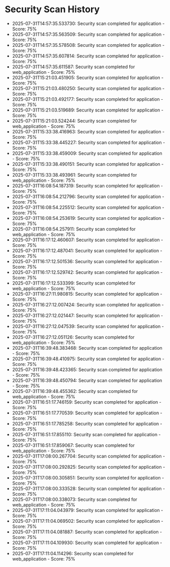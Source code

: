 # Security Scan History

- 2025-07-31T14:57:35.533730: Security scan completed for application - Score: 75%
- 2025-07-31T14:57:35.563509: Security scan completed for application - Score: 75%
- 2025-07-31T14:57:35.578508: Security scan completed for application - Score: 75%
- 2025-07-31T14:57:35.607814: Security scan completed for application - Score: 75%
- 2025-07-31T14:57:35.611587: Security scan completed for web_application - Score: 75%
- 2025-07-31T15:21:03.451905: Security scan completed for application - Score: 75%
- 2025-07-31T15:21:03.480250: Security scan completed for application - Score: 75%
- 2025-07-31T15:21:03.492177: Security scan completed for application - Score: 75%
- 2025-07-31T15:21:03.519689: Security scan completed for application - Score: 75%
- 2025-07-31T15:21:03.524244: Security scan completed for web_application - Score: 75%
- 2025-07-31T15:33:38.416963: Security scan completed for application - Score: 75%
- 2025-07-31T15:33:38.445227: Security scan completed for application - Score: 75%
- 2025-07-31T15:33:38.459009: Security scan completed for application - Score: 75%
- 2025-07-31T15:33:38.490151: Security scan completed for application - Score: 75%
- 2025-07-31T15:33:38.493961: Security scan completed for web_application - Score: 75%
- 2025-07-31T16:08:54.187319: Security scan completed for application - Score: 75%
- 2025-07-31T16:08:54.212796: Security scan completed for application - Score: 75%
- 2025-07-31T16:08:54.225512: Security scan completed for application - Score: 75%
- 2025-07-31T16:08:54.253619: Security scan completed for application - Score: 75%
- 2025-07-31T16:08:54.257911: Security scan completed for web_application - Score: 75%
- 2025-07-31T16:17:12.460607: Security scan completed for application - Score: 75%
- 2025-07-31T16:17:12.487041: Security scan completed for application - Score: 75%
- 2025-07-31T16:17:12.501536: Security scan completed for application - Score: 75%
- 2025-07-31T16:17:12.529742: Security scan completed for application - Score: 75%
- 2025-07-31T16:17:12.533399: Security scan completed for web_application - Score: 75%
- 2025-07-31T16:27:11.980815: Security scan completed for application - Score: 75%
- 2025-07-31T16:27:12.007424: Security scan completed for application - Score: 75%
- 2025-07-31T16:27:12.021447: Security scan completed for application - Score: 75%
- 2025-07-31T16:27:12.047539: Security scan completed for application - Score: 75%
- 2025-07-31T16:27:12.051126: Security scan completed for web_application - Score: 75%
- 2025-07-31T16:39:48.383468: Security scan completed for application - Score: 75%
- 2025-07-31T16:39:48.410975: Security scan completed for application - Score: 75%
- 2025-07-31T16:39:48.423365: Security scan completed for application - Score: 75%
- 2025-07-31T16:39:48.450794: Security scan completed for application - Score: 75%
- 2025-07-31T16:39:48.455362: Security scan completed for web_application - Score: 75%
- 2025-07-31T16:51:17.746159: Security scan completed for application - Score: 75%
- 2025-07-31T16:51:17.770539: Security scan completed for application - Score: 75%
- 2025-07-31T16:51:17.785258: Security scan completed for application - Score: 75%
- 2025-07-31T16:51:17.855110: Security scan completed for application - Score: 75%
- 2025-07-31T16:51:17.859067: Security scan completed for web_application - Score: 75%
- 2025-07-31T17:08:00.267704: Security scan completed for application - Score: 75%
- 2025-07-31T17:08:00.292825: Security scan completed for application - Score: 75%
- 2025-07-31T17:08:00.305851: Security scan completed for application - Score: 75%
- 2025-07-31T17:08:00.333528: Security scan completed for application - Score: 75%
- 2025-07-31T17:08:00.338073: Security scan completed for web_application - Score: 75%
- 2025-07-31T17:11:04.043979: Security scan completed for application - Score: 75%
- 2025-07-31T17:11:04.069502: Security scan completed for application - Score: 75%
- 2025-07-31T17:11:04.081887: Security scan completed for application - Score: 75%
- 2025-07-31T17:11:04.109930: Security scan completed for application - Score: 75%
- 2025-07-31T17:11:04.114296: Security scan completed for web_application - Score: 75%
